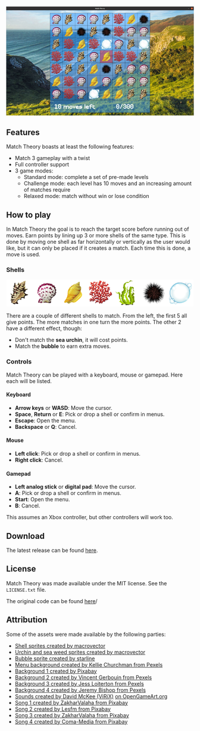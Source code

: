 ![screenshot](screenshot.jpg?raw=true)

## Features

Match Theory boasts at least the following features:

- Match 3 gameplay with a twist
- Full controller support
- 3 game modes:
  - Standard mode: complete a set of pre-made levels
  - Challenge mode: each level has 10 moves and an increasing amount of matches require
  - Relaxed mode: match without win or lose condition

## How to play

In Match Theory the goal is to reach the target score before running out of moves. Earn points by lining up 3 or more shells of the same type. This is done by moving one shell as far horizontally or vertically as the user would like, but it can only be placed if it creates a match. Each time this is done, a move is used.

### Shells

![shells](assets/images/shells.png?raw=true)

There are a couple of different shells to match. From the left, the first 5 all give points. The more matches in one turn the more points. The other 2 have a different effect, though:

- Don't match the **sea urchin**, it will cost points.
- Match the **bubble** to earn extra moves.

### Controls

Match Theory can be played with a keyboard, mouse or gamepad. Here each will be listed.

#### Keyboard

- **Arrow keys** or **WASD**: Move the cursor.
- **Space**, **Return** or **E**: Pick or drop a shell or confirm in menus.
- **Escape**: Open the menu.
- **Backspace** or **Q**: Cancel.

#### Mouse

- **Left click**: Pick or drop a shell or confirm in menus.
- **Right click**: Cancel.

#### Gamepad

- **Left analog stick** or **digital pad**: Move the cursor.
- **A**: Pick or drop a shell or confirm in menus.
- **Start**: Open the menu.
- **B**: Cancel.

This assumes an Xbox controller, but other controllers will work too.

## Download

The latest release can be found [here](https://github.com/match-theory/match-theory/releases/latest).

## License

Match Theory was made available under the MIT license. See the ``LICENSE.txt`` file.

The original code can be found [here](https://github.com/match-theory/match-theory)/

## Attribution

Some of the assets were made available by the following parties:

- [Shell sprites created by macrovector](https://www.freepik.com/free-vector/sea-fauna-icons_3924735.htm)
- [Urchin and sea weed sprites created by macrovector](https://www.freepik.com/free-vector/sea-life-cartoon-icons-set_4265868.htm)
- [Bubble sprite created by starline](https://www.freepik.com/free-vector/water-bubbles-background-with-text-space_15355945.htm)
- [Menu background created by Kellie Churchman from Pexels](https://www.pexels.com/photo/landscape-photograph-of-body-of-water-1001682/)
- [Background 1 created by Pixabay](https://www.pexels.com/photo/scenic-view-of-landscape-against-sky-315998/)
- [Background 2 created by Vincent Gerbouin from Pexels](https://www.pexels.com/photo/three-brown-wooden-cottage-and-sea-1167021/)
- [Background 3 created by Jess Loiterton from Pexels](https://www.pexels.com/photo/ocean-waves-crashing-on-shore-during-sunset-4603410/)
- [Background 4 created by Jeremy Bishop from Pexels](https://www.pexels.com/photo/underwater-photography-of-turtle-2397653/)
- [Sounds created by David McKee (ViRiX)](https://www.soundcloud.com/virix) [on OpenGameArt.org](https://opengameart.org/content/ui-sound-effects-pack)
- [Song 1 created by ZakharValaha from Pixabay](https://pixabay.com/music/corporate-background-uplifting-amp-upbeat-corporate-long-10292/)
- [Song 2 created by Lesfm from Pixabay](https://pixabay.com/music/solo-guitar-in-the-forest-ambient-acoustic-guitar-instrumental-background-music-for-videos-5718/)
- [Song 3 created by ZakharValaha from Pixabay](https://pixabay.com/music/beautiful-plays-ambient-piano-amp-strings-10711/)
- [Song 4 created by Coma-Media from Pixabay](https://pixabay.com/music/ambient-deep-ambient-11051/)
